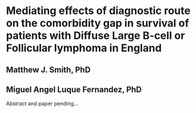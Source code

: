 # Mediating effects of diagnostic route on the comorbidity gap in survival of patients with Diffuse Large B-cell or Follicular lymphoma in England

## Matthew J. Smith, PhD
## Miguel Angel Luque Fernandez, PhD

Abstract and paper pending...

